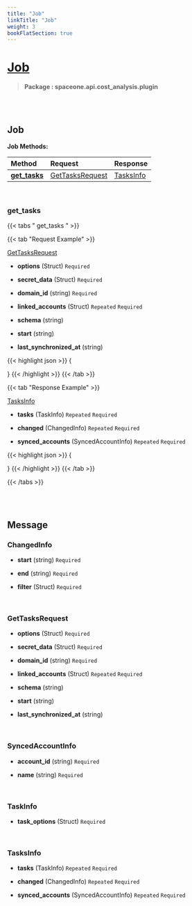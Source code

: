 ```yaml
---
title: "Job"
linkTitle: "Job"
weight: 3
bookFlatSection: true
---
```

# [Job](#Job)



>  **Package : spaceone.api.cost_analysis.plugin**

<br>
<br>

## Job





**Job Methods:**


| Method | Request | Response |
| :----- | :-------- | :-------- |
| [**get_tasks**](./Job#get_tasks) | [GetTasksRequest](Job#gettasksrequest) | [TasksInfo](Job#tasksinfo) |



    
<br>

### get_tasks









 {{< tabs " get_tasks " >}}

 {{< tab "Request Example" >}}



[GetTasksRequest](./Job#gettasksrequest)

* **options** (Struct)   `Required` 


* **secret_data** (Struct)   `Required` 


* **domain_id** (string)   `Required` 


* **linked_accounts** (Struct)  `Repeated`    `Required` 


* **schema** (string)  


* **start** (string)  


* **last_synchronized_at** (string)  





{{< highlight json >}}
{

}
{{< /highlight >}}
{{< /tab >}}


 {{< tab "Response Example" >}}

[TasksInfo](#TASKSINFO)
* **tasks** (TaskInfo)  `Repeated`   `Required` 

* **changed** (ChangedInfo)  `Repeated`   `Required` 

* **synced_accounts** (SyncedAccountInfo)  `Repeated`   `Required` 



{{< highlight json >}}
{

}
{{< /highlight >}}
{{< /tab >}}


{{< /tabs >}}


    


<br>
<br>

## Message



### ChangedInfo
* **start** (string)   `Required` 

    
* **end** (string)   `Required` 

    
* **filter** (Struct)   `Required` 

    <br>

### GetTasksRequest
* **options** (Struct)   `Required` 

    
* **secret_data** (Struct)   `Required` 

    
* **domain_id** (string)   `Required` 

    
* **linked_accounts** (Struct)  `Repeated`    `Required` 

    
* **schema** (string)  

    
* **start** (string)  

    
* **last_synchronized_at** (string)  

    <br>

### SyncedAccountInfo
* **account_id** (string)   `Required` 

    
* **name** (string)   `Required` 

    <br>

### TaskInfo
* **task_options** (Struct)   `Required` 

    <br>

### TasksInfo
* **tasks** (TaskInfo)  `Repeated`    `Required` 

    
* **changed** (ChangedInfo)  `Repeated`    `Required` 

    
* **synced_accounts** (SyncedAccountInfo)  `Repeated`    `Required` 

    <br>
